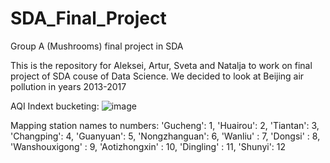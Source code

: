 # SDA_Final_Project
Group A (Mushrooms) final project in SDA

This is the repository for Aleksei, Artur, Sveta and Natalja to work on final project of SDA couse of Data Science.
We decided to look at Beijing air pollution in years 2013-2017

AQI Indext bucketing:
![image](https://github.com/Natashik85/SDA_Final_Project/assets/117021989/bc4034e7-03d4-47b2-adab-98dc56743ee4)


Mapping station names to numbers:
'Gucheng': 1, 
'Huairou': 2, 
'Tiantan': 3, 
'Changping': 4, 
'Guanyuan': 5, 
'Nongzhanguan': 6, 
'Wanliu' : 7, 
'Dongsi' : 8, 
'Wanshouxigong' : 9, 
'Aotizhongxin' : 10, 
'Dingling' : 11, 
'Shunyi': 12 
